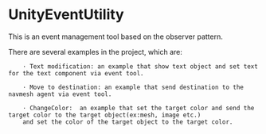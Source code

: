 # UnityEventUtility
This is an event management tool based on the observer pattern.

There are several examples in the project, which are:

        · Text modification: an example that show text object and set text for the text component via event tool.

        · Move to destination: an example that send destination to the navmesh agent via event tool.

        · ChangeColor:  an example that set the target color and send the target color to the target object(ex:mesh, image etc.) 
        and set the color of the target object to the target color.
